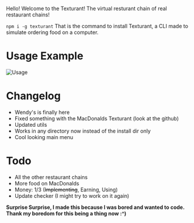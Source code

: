 Hello! Welcome to the Texturant! The virtual resturant chain of real restaurant chains!

`npm i -g texturant`
That is the command to install Texturant, a CLI made to simulate ordering food on a computer.

# Usage Example
![Usage](https://skullbite.is-for.me/i/6mtmta57.gif)

# Changelog
+ Wendy's is finally here
+ Fixed something with the MacDonalds Texturant (look at the github)
+ Updated utils
+ Works in any directory now instead of the install dir only
+ Cool looking main menu

# Todo
+ All the other restaurant chains
+ More food on MacDonalds
+ Money: 1/3 (~~Implementing~~, Earning, Using)
+ Update checker (I might try to work on it again)


**Surprise Surprise, I made this because I was bored and wanted to code. Thank my boredom for this being a thing now :^)**
